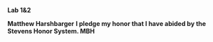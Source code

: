 **Lab 1&2**

**Matthew Harshbarger**
**I pledge my honor that I have abided by the Stevens Honor System. MBH**

